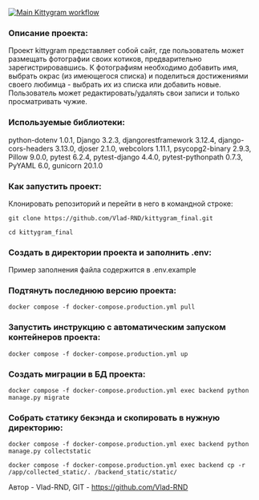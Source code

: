 [![Main Kittygram workflow](https://github.com/Vlad-RND/kittygram_final/actions/workflows/main.yml/badge.svg)](https://github.com/Vlad-RND/kittygram_final/actions/workflows/main.yml)

### Описание проекта:
Проект kittygram представляет собой сайт, где пользователь может размещать фотографии 
своих котиков, предварительно зарегистрировавшись. К фотографиям необходимо добавить имя, 
выбрать окрас (из имеющегося списка) и поделиться достижениями своего любимца - выбрать их из списка или добавить новые.
Пользователь может редактировать/удалять свои записи и только просматривать чужие.

### Используемые библиотеки:
python-dotenv 1.0.1, Django 3.2.3, djangorestframework 3.12.4, django-cors-headers 3.13.0,
djoser 2.1.0, webcolors 1.11.1, psycopg2-binary 2.9.3, Pillow 9.0.0, pytest 6.2.4,
pytest-django 4.4.0, pytest-pythonpath 0.7.3, PyYAML 6.0, gunicorn 20.1.0

### Как запустить проект:
Клонировать репозиторий и перейти в него в командной строке:
```
git clone https://github.com/Vlad-RND/kittygram_final.git
```
```
cd kittygram_final
```

### Создать в директории проекта и заполнить .env:
Пример заполнения файла содержится в .env.example

### Подтянуть последнюю версию проекта:
```
docker compose -f docker-compose.production.yml pull
```

### Запустить инструкцию с автоматическим запуском контейнеров проекта:
```
docker compose -f docker-compose.production.yml up
```

### Создать миграции в БД проекта:
```
docker compose -f docker-compose.production.yml exec backend python manage.py migrate
```

### Собрать статику бекэнда и скопировать в нужную директорию:
```
docker compose -f docker-compose.production.yml exec backend python manage.py collectstatic
```
```
docker compose -f docker-compose.production.yml exec backend cp -r /app/collected_static/. /backend_static/static/
```

Автор - Vlad-RND, GIT - https://github.com/Vlad-RND
